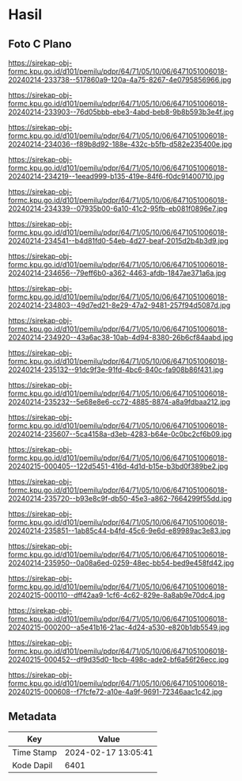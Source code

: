 # Hasil

## Foto C Plano

https://sirekap-obj-formc.kpu.go.id/d101/pemilu/pdpr/64/71/05/10/06/6471051006018-20240214-233738--517860a9-120a-4a75-8267-4e0795856966.jpg

https://sirekap-obj-formc.kpu.go.id/d101/pemilu/pdpr/64/71/05/10/06/6471051006018-20240214-233903--76d05bbb-ebe3-4abd-beb8-9b8b593b3e4f.jpg

https://sirekap-obj-formc.kpu.go.id/d101/pemilu/pdpr/64/71/05/10/06/6471051006018-20240214-234036--f89b8d92-188e-432c-b5fb-d582e235400e.jpg

https://sirekap-obj-formc.kpu.go.id/d101/pemilu/pdpr/64/71/05/10/06/6471051006018-20240214-234219--1eead999-b135-419e-84f6-f0dc91400710.jpg

https://sirekap-obj-formc.kpu.go.id/d101/pemilu/pdpr/64/71/05/10/06/6471051006018-20240214-234339--07935b00-6a10-41c2-95fb-eb081f0896e7.jpg

https://sirekap-obj-formc.kpu.go.id/d101/pemilu/pdpr/64/71/05/10/06/6471051006018-20240214-234541--b4d81fd0-54eb-4d27-beaf-2015d2b4b3d9.jpg

https://sirekap-obj-formc.kpu.go.id/d101/pemilu/pdpr/64/71/05/10/06/6471051006018-20240214-234656--79eff6b0-a362-4463-afdb-1847ae371a6a.jpg

https://sirekap-obj-formc.kpu.go.id/d101/pemilu/pdpr/64/71/05/10/06/6471051006018-20240214-234803--49d7ed21-8e29-47a2-9481-257f94d5087d.jpg

https://sirekap-obj-formc.kpu.go.id/d101/pemilu/pdpr/64/71/05/10/06/6471051006018-20240214-234920--43a6ac38-10ab-4d94-8380-26b6cf84aabd.jpg

https://sirekap-obj-formc.kpu.go.id/d101/pemilu/pdpr/64/71/05/10/06/6471051006018-20240214-235132--91dc9f3e-91fd-4bc6-840c-fa908b86f431.jpg

https://sirekap-obj-formc.kpu.go.id/d101/pemilu/pdpr/64/71/05/10/06/6471051006018-20240214-235232--5e68e8e6-cc72-4885-8874-a8a9fdbaa212.jpg

https://sirekap-obj-formc.kpu.go.id/d101/pemilu/pdpr/64/71/05/10/06/6471051006018-20240214-235607--5ca4158a-d3eb-4283-b64e-0c0bc2cf6b09.jpg

https://sirekap-obj-formc.kpu.go.id/d101/pemilu/pdpr/64/71/05/10/06/6471051006018-20240215-000405--122d5451-416d-4d1d-b15e-b3bd0f389be2.jpg

https://sirekap-obj-formc.kpu.go.id/d101/pemilu/pdpr/64/71/05/10/06/6471051006018-20240214-235720--b93e8c9f-db50-45e3-a862-7664299f55dd.jpg

https://sirekap-obj-formc.kpu.go.id/d101/pemilu/pdpr/64/71/05/10/06/6471051006018-20240214-235851--1ab85c44-b4fd-45c6-9e6d-e89989ac3e83.jpg

https://sirekap-obj-formc.kpu.go.id/d101/pemilu/pdpr/64/71/05/10/06/6471051006018-20240214-235950--0a08a6ed-0259-48ec-bb54-bed9e458fd42.jpg

https://sirekap-obj-formc.kpu.go.id/d101/pemilu/pdpr/64/71/05/10/06/6471051006018-20240215-000110--dff42aa9-1cf6-4c62-829e-8a8ab9e70dc4.jpg

https://sirekap-obj-formc.kpu.go.id/d101/pemilu/pdpr/64/71/05/10/06/6471051006018-20240215-000200--a5e41b16-21ac-4d24-a530-e820b1db5549.jpg

https://sirekap-obj-formc.kpu.go.id/d101/pemilu/pdpr/64/71/05/10/06/6471051006018-20240215-000452--df9d35d0-1bcb-498c-ade2-bf6a56f26ecc.jpg

https://sirekap-obj-formc.kpu.go.id/d101/pemilu/pdpr/64/71/05/10/06/6471051006018-20240215-000608--f7fcfe72-a10e-4a9f-9691-72346aac1c42.jpg


## Metadata

| Key        | Value               |
| ---------- | ------------------- |
| Time Stamp | 2024-02-17 13:05:41 |
| Kode Dapil | 6401                |




